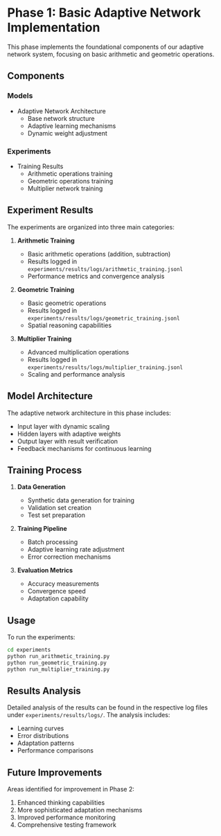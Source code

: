 # Phase 1: Basic Adaptive Network Implementation

This phase implements the foundational components of our adaptive network system, focusing on basic arithmetic and geometric operations.

## Components

### Models
- Adaptive Network Architecture
  - Base network structure
  - Adaptive learning mechanisms
  - Dynamic weight adjustment

### Experiments
- Training Results
  - Arithmetic operations training
  - Geometric operations training
  - Multiplier network training

## Experiment Results

The experiments are organized into three main categories:

1. **Arithmetic Training**
   - Basic arithmetic operations (addition, subtraction)
   - Results logged in `experiments/results/logs/arithmetic_training.jsonl`
   - Performance metrics and convergence analysis

2. **Geometric Training**
   - Basic geometric operations
   - Results logged in `experiments/results/logs/geometric_training.jsonl`
   - Spatial reasoning capabilities

3. **Multiplier Training**
   - Advanced multiplication operations
   - Results logged in `experiments/results/logs/multiplier_training.jsonl`
   - Scaling and performance analysis

## Model Architecture

The adaptive network architecture in this phase includes:
- Input layer with dynamic scaling
- Hidden layers with adaptive weights
- Output layer with result verification
- Feedback mechanisms for continuous learning

## Training Process

1. **Data Generation**
   - Synthetic data generation for training
   - Validation set creation
   - Test set preparation

2. **Training Pipeline**
   - Batch processing
   - Adaptive learning rate adjustment
   - Error correction mechanisms

3. **Evaluation Metrics**
   - Accuracy measurements
   - Convergence speed
   - Adaptation capability

## Usage

To run the experiments:

```bash
cd experiments
python run_arithmetic_training.py
python run_geometric_training.py
python run_multiplier_training.py
```

## Results Analysis

Detailed analysis of the results can be found in the respective log files under `experiments/results/logs/`. The analysis includes:
- Learning curves
- Error distributions
- Adaptation patterns
- Performance comparisons

## Future Improvements

Areas identified for improvement in Phase 2:
1. Enhanced thinking capabilities
2. More sophisticated adaptation mechanisms
3. Improved performance monitoring
4. Comprehensive testing framework 
